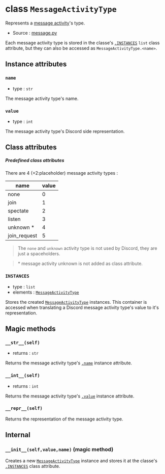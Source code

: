 # class `MessageActivityType`

Represents a [message activity](MessageActivity.md)'s type.

- Source : [message.py](https://github.com/HuyaneMatsu/hata/blob/master/hata/discord/message.py)

Each message activity type is stored in the classe's [`.INSTANCES`](#instances)
`list` class attribute, but they can also be accessed as
`MessageActivityType.<name>`.

## Instance attributes

### `name`

- type : `str`

The message activity type's name.

### `value`

- type : `int`

The message activity type's Discord side representation.

## Class attributes

##### Predefined class attributes

There are 4 (+2:placeholder) message activity types :

| name              | value     |
|-------------------|-----------|
| none              | 0         |
| join              | 1         |
| spectate          | 2         |
| listen            | 3         |
| unknown *         | 4         |
| join_request      | 5         |


> The `none` and `unknown` activity type is not used by Discord, they are
> just a spaceholders.

> \* message activity unknown is not added as class attribute.

### `INSTANCES`

- type : `list`
- elements : [`MessageActivityType`](MessageActivityType.md)

Stores the created [`MessageActivityType`](MessageActivityType.md) instances.
This container is accessed when translating a Discord message activity type's
value to it's representation.

## Magic methods

### `__str__(self)`

- returns : `str`

Returns the message activity type's [`.name`](#name) instance attribute.

### `__int__(self)`

- returns : `int`

Returns the message activity type's [`.value`](#value) instance attribute.

### `__repr__(self)`

Returns the representation of the message activity type.

## Internal

### `__init__(self,value,name)` (magic method)

Creates a new [`MessageActivityType`](MessageActivityType.md) instance and
stores it at the classe's [`.INSTANCES`](#instances) class attribute.
